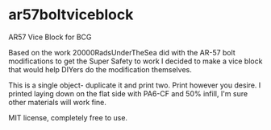 # ar57boltviceblock
AR57 Vice Block for BCG

Based on the work 20000RadsUnderTheSea did with the AR-57 bolt modifications to get the Super Safety to work I decided to make a vice block that would help DIYers do the modification themselves. 

This is a single object- duplicate it and print two. Print however you desire. I printed laying down on the flat side with PA6-CF and 50% infill, I'm sure other materials will work fine. 

MIT license, completely free to use.
